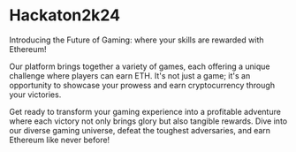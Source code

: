 # Hackaton2k24

Introducing the Future of Gaming: where your skills are rewarded with Ethereum!

Our platform brings together a variety of games, each offering a unique challenge where players can earn ETH.
It's not just a game; it's an opportunity to showcase your prowess and earn cryptocurrency through your victories. 

Get ready to transform your gaming experience into a profitable adventure where each victory not only brings glory but also tangible rewards. Dive into our diverse gaming universe, defeat the toughest adversaries, and earn Ethereum like never before!
